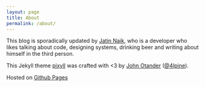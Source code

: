 ```yaml
---
layout: page
title: About
permalink: /about/
---
```


This blog is sporadically updated by [Jatin Naik](http://jatinnaik.me), who is a developer who likes talking about code, designing systems, drinking beer and writing about himself in the third person.


This Jekyll theme [pixyll](https://github.com/johnotander/pixyll) was crafted with <3 by [John Otander](http://johnotander.com)
([@4lpine](https://twitter.com/4lpine)).

Hosted on [Github Pages](https://pages.github.com/)
